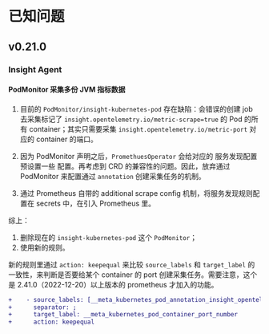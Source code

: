 # 已知问题

## v0.21.0

### Insight Agent

#### PodMonitor 采集多份 JVM 指标数据

1. 目前的 `PodMonitor/insight-kubernetes-pod` 存在缺陷：会错误的创建 job 去采集标记了 `insight.opentelemetry.io/metric-scrape=true` 的 Pod 的所有 container；其实只需要采集 `insight.opentelemetry.io/metric-port` 对应的 container 的端口。

2. 因为 PodMonitor 声明之后，`PromethuesOperator` 会给对应的 服务发现配置 预设置一些 配置。再考虑到 CRD 的兼容性的问题。因此，放弃通过 PodMonitor 来配置通过 `annotation` 创建采集任务的机制。

3. 通过 Prometheus 自带的 additional scrape config 机制，将服务发现规则配置在 secrets 中，在引入 Prometheus 里。

综上：

1. 删除现在的 `insight-kubernetes-pod` 这个 `PodMonitor`；
2. 使用新的规则。

新的规则里通过 `action: keepequal` 来比较 `source_labels` 和 `target_label` 的一致性，来判断是否要给某个 container 的 port 创建采集任务。需要注意，这个是 2.41.0（2022-12-20）以上版本的 prometheus 才加入的功能。

```diff
+    - source_labels: [__meta_kubernetes_pod_annotation_insight_opentelemetry_io_metric_port]
+      separator: ;
+      target_label: __meta_kubernetes_pod_container_port_number
+      action: keepequal
```
